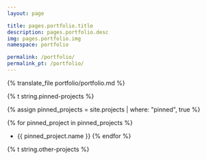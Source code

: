 ```yaml
---
layout: page

title: pages.portfolio.title
description: pages.portfolio.desc
img: pages.portfolio.img
namespace: portfolio

permalink: /portfolio/
permalink_pt: /portfolio/
---
```


{% translate_file portfolio/portfolio.md %}

{% t string.pinned-projects %}

{% assign pinned_projects = site.projects | where: "pinned", true %}

{% for pinned_project in pinned_projects %}
  * {{ pinned_project.name }}
{% endfor %}

{% t string.other-projects %}